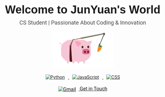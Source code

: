 <div align="center">

<!-- Title -->
<h1 style="font-family: 'Montserrat', sans-serif; color: #1a1a1a; font-size: 36px; margin: 20px 0 10px;">
  Welcome to JunYuan's World
</h1>

<!-- Subtitle -->
<p style="font-family: 'Roboto', sans-serif; color: #4a4a4a; font-size: 18px; margin: 0 0 20px;">
  CS Student | Passionate About Coding & Innovation
</p>

<!-- Load.gif -->
<img src="https://github.com/43903687/43903687/blob/main/load.gif?raw=true" alt="Cute Pig" width="200"/>

<!-- Skills Icons -->
<div style="margin: 20px 0;">
  <a href="https://www.python.org" target="_blank">
    <img src="https://cdn.jsdelivr.net/npm/simple-icons@latest/icons/python.svg" alt="Python" width="40" style="margin: 0 10px; fill: #3776AB;"/>
  </a>
  <a href="https://developer.mozilla.org/en-US/docs/Web/JavaScript" target="_blank">
    <img src="https://cdn.jsdelivr.net/npm/simple-icons@latest/icons/javascript.svg" alt="JavaScript" width="40" style="margin: 0 10px; fill: #F7DF1E;"/>
  </a>
  <a href="https://www.w3.org/Style/CSS/" target="_blank">
    <img src="https://cdn.jsdelivr.net/npm/simple-icons@latest/icons/css3.svg" alt="CSS" width="40" style="margin: 0 10px; fill: #1572B6;"/>
  </a>
</div>

<!-- Contact -->
<p style="font-family: 'Roboto', sans-serif; color: #4a4a4a; font-size: 16px; margin: 20px 0 0;">
  <a href="mailto:your.email@example.com" target="_blank">
    <img src="https://cdn.jsdelivr.net/npm/simple-icons@latest/icons/gmail.svg" alt="Gmail" width="30" style="vertical-align: middle; margin-right: 8px; fill: #D14836;"/>
    Get in Touch
  </a>
</p>

</div>

<!-- Google Fonts -->
<link href="https://fonts.googleapis.com/css2?family=Montserrat:wght@700&family=Roboto:wght@400&display=swap" rel="stylesheet">
